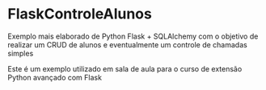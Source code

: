 # FlaskControleAlunos
Exemplo mais elaborado de Python Flask + SQLAlchemy com o objetivo de realizar um CRUD de alunos e eventualmente um controle de chamadas simples

Este é um exemplo utilizado em sala de aula para o curso de extensão Python avançado com Flask
